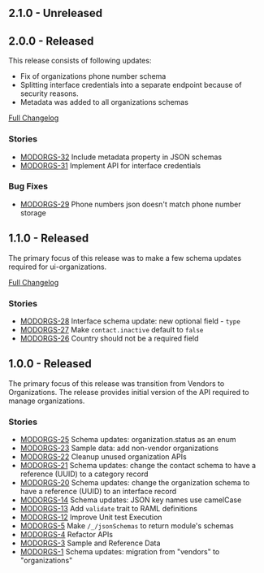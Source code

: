 ## 2.1.0 - Unreleased

## 2.0.0 - Released
This release consists of following updates:
* Fix of organizations phone number schema
* Splitting interface credentials into a separate endpoint because of security reasons. 
* Metadata was added to all organizations schemas

[Full Changelog](https://github.com/folio-org/mod-organizations-storage/compare/v1.1.0...v2.0.0)

### Stories
* [MODORGS-32](https://issues.folio.org/browse/MODORGS-32) Include metadata property in JSON schemas
* [MODORGS-31](https://issues.folio.org/browse/MODORGS-31) Implement API for interface credentials

### Bug Fixes
* [MODORGS-29](https://issues.folio.org/browse/MODORGS-29) Phone numbers json doesn't match phone number storage

## 1.1.0 - Released
The primary focus of this release was to make a few schema updates required for ui-organizations.

[Full Changelog](https://github.com/folio-org/mod-organizations-storage/compare/v1.0.0...v1.1.0)

### Stories
 * [MODORGS-28](https://issues.folio.org/browse/MODORDERS-28) Interface schema update: new optional field - `type`
 * [MODORGS-27](https://issues.folio.org/browse/MODORDERS-27) Make `contact.inactive` default to `false`
 * [MODORGS-26](https://issues.folio.org/browse/MODORDERS-26) Country should not be a required field

## 1.0.0 - Released
The primary focus of this release was transition from Vendors to Organizations. The release provides initial version of the API required to manage organizations.

### Stories
 * [MODORGS-25](https://issues.folio.org/browse/MODORDERS-25) Schema updates: organization.status as an enum
 * [MODORGS-23](https://issues.folio.org/browse/MODORDERS-23) Sample data: add non-vendor organizations
 * [MODORGS-22](https://issues.folio.org/browse/MODORDERS-22) Cleanup unused organization APIs
 * [MODORGS-21](https://issues.folio.org/browse/MODORDERS-21) Schema updates: change the contact schema to have a reference (UUID) to a category record
 * [MODORGS-20](https://issues.folio.org/browse/MODORDERS-20) Schema updates: change the organization schema to have a reference (UUID) to an interface record
 * [MODORGS-14](https://issues.folio.org/browse/MODORDERS-14) Schema updates: JSON key names use camelCase
 * [MODORGS-13](https://issues.folio.org/browse/MODORDERS-13) Add `validate` trait to RAML definitions
 * [MODORGS-12](https://issues.folio.org/browse/MODORDERS-12) Improve Unit test Execution
 * [MODORGS-5](https://issues.folio.org/browse/MODORDERS-5) Make `/_/jsonSchemas` to return module's schemas
 * [MODORGS-4](https://issues.folio.org/browse/MODORDERS-4) Refactor APIs
 * [MODORGS-3](https://issues.folio.org/browse/MODORDERS-3) Sample and Reference Data
 * [MODORGS-1](https://issues.folio.org/browse/MODORDERS-1) Schema updates: migration from "vendors" to "organizations"
